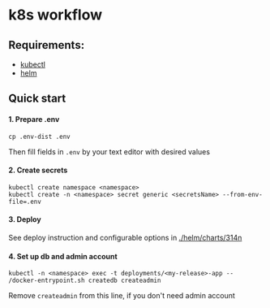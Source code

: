 # k8s workflow

## Requirements:

- [kubectl](https://kubernetes.io/docs/tasks/tools/install-kubectl/)
- [helm](https://helm.sh/docs/intro/install/)

## Quick start

#### 1. Prepare .env

```console
cp .env-dist .env
```

Then fill fields in `.env` by your text editor with desired values

#### 2. Create secrets

```console
kubectl create namespace <namespace>
kubectl create -n <namespace> secret generic <secretsName> --from-env-file=.env
```

#### 3. Deploy

See deploy instruction and configurable options in [./helm/charts/314n](https://github.com/katzterd/314n/tree/main/k8s/helm/charts/314n)

#### 4. Set up db and admin account

```console
kubectl -n <namespace> exec -t deployments/<my-release>-app -- /docker-entrypoint.sh createdb createadmin
```

Remove `createadmin` from this line, if you don't need admin account
